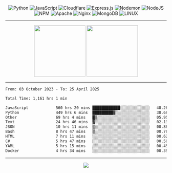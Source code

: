 <div align="center">
  
![Python](https://img.shields.io/badge/python-3670A0?style=for-the-badge&logo=python&logoColor=ffdd54) ![JavaScript](https://img.shields.io/badge/javascript-%23323330.svg?style=for-the-badge&logo=javascript&logoColor=%23F7DF1E) ![Cloudflare](https://img.shields.io/badge/Cloudflare-F38020?style=for-the-badge&logo=Cloudflare&logoColor=white) ![Express.js](https://img.shields.io/badge/express.js-%23404d59.svg?style=for-the-badge&logo=express&logoColor=%2361DAFB) ![Nodemon](https://img.shields.io/badge/NODEMON-%23323330.svg?style=for-the-badge&logo=nodemon&logoColor=%BBDEAD) ![NodeJS](https://img.shields.io/badge/node.js-6DA55F?style=for-the-badge&logo=node.js&logoColor=white) ![NPM](https://img.shields.io/badge/NPM-%23CB3837.svg?style=for-the-badge&logo=npm&logoColor=white) ![Apache](https://img.shields.io/badge/apache-%23D42029.svg?style=for-the-badge&logo=apache&logoColor=white) ![Nginx](https://img.shields.io/badge/nginx-%23009639.svg?style=for-the-badge&logo=nginx&logoColor=white) ![MongoDB](https://img.shields.io/badge/MongoDB-%234ea94b.svg?style=for-the-badge&logo=mongodb&logoColor=white) ![LINUX](https://img.shields.io/badge/Linux-FCC624?style=for-the-badge&logo=linux&logoColor=black)

---


<img src="https://github-readme-streak-stats.herokuapp.com/?user=anotherrandomonline&theme=react" height="160"/>
  
<img src="https://github-readme-stats.vercel.app/api?username=anotherrandomonline&show_icons=true&include_all_commits=true&theme=react" height="160"/>
</div>

---

<!--START_SECTION:waka-->

```txt
From: 03 October 2023 - To: 25 April 2025

Total Time: 1,161 hrs 1 min

JavaScript            560 hrs 20 mins ████████████░░░░░░░░░░░░░   48.26 %
Python                449 hrs 6 mins  █████████▓░░░░░░░░░░░░░░░   38.68 %
Other                 69 hrs 4 mins   █▒░░░░░░░░░░░░░░░░░░░░░░░   05.95 %
Text                  24 hrs 46 mins  ▓░░░░░░░░░░░░░░░░░░░░░░░░   02.13 %
JSON                  10 hrs 11 mins  ▒░░░░░░░░░░░░░░░░░░░░░░░░   00.88 %
Bash                  8 hrs 47 mins   ▒░░░░░░░░░░░░░░░░░░░░░░░░   00.76 %
HTML                  7 hrs 11 mins   ░░░░░░░░░░░░░░░░░░░░░░░░░   00.62 %
C#                    5 hrs 47 mins   ░░░░░░░░░░░░░░░░░░░░░░░░░   00.50 %
YAML                  5 hrs 15 mins   ░░░░░░░░░░░░░░░░░░░░░░░░░   00.45 %
Docker                4 hrs 34 mins   ░░░░░░░░░░░░░░░░░░░░░░░░░   00.39 %
```

<!--END_SECTION:waka-->

---

<div align="center">
  
![](https://github-profile-trophy.vercel.app/?username=anotherrandomonline&theme=darkhub&no-frame=true&no-bg=true&margin-w=4)

</div>
